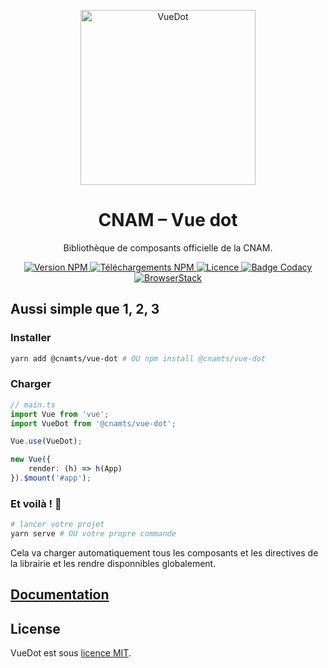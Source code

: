 <p align="center">
	<a
		href="https://assurance-maladie-digital.github.io/vue-dot/"
		target="_blank"
		rel="noopener noreferrer"
	>
		<img
			width="280"
			src="https://firebasestorage.googleapis.com/v0/b/vue-dot.appspot.com/o/vue.js.svg?alt=media&token=8de281bf-97bf-4c1e-a07c-aa859450a7a3"
			alt="VueDot"
		>
	</a>
</p>

<h1 align="center">CNAM – Vue dot</h1>

<p align="center">Bibliothèque de composants officielle de la CNAM.</p>

<p align="center">
	<a href="https://www.npmjs.com/package/@cnamts/vue-dot">
		<img
			src="https://img.shields.io/npm/v/@cnamts/vue-dot.svg?style=flat-square"
			alt="Version NPM"
		>
	</a>
	<a href="https://www.npmjs.com/package/@cnamts/vue-dot">
		<img
			src="https://img.shields.io/npm/dw/@cnamts/vue-dot.svg?style=flat-square"
			alt="Téléchargements NPM"
		>
	</a>
	<a
		href="https://github.com/assurance-maladie-digital/vue-dot/blob/master/LICENSE">
		<img
			src="https://img.shields.io/badge/license-MIT-brightgreen.svg?style=flat-square"
			alt="Licence"
		>
	</a>
	<a
		class="badge-align"
		href="https://www.codacy.com/app/Deraw-/vue-dot?utm_source=github.com&amp;utm_medium=referral&amp;utm_content=assurance-maladie-digital/vue-dot&amp;utm_campaign=Badge_Grade"
	>
		<img
			src="https://api.codacy.com/project/badge/Grade/3d671fb222b04201997aae91c49d510d"
			alt="Badge Codacy"
		>
	</a>
	<a
		class="badge-align"
		href="https://www.browserstack.com/"
	>
		<img
			src="https://img.shields.io/badge/BrowserStack-powered%20by-brightgreen.svg?style=flat-square"
			alt="BrowserStack"
		>
	</a>
</p>

## Aussi simple que 1, 2, 3

### Installer

```bash
yarn add @cnamts/vue-dot # OU npm install @cnamts/vue-dot
```

### Charger

```ts
// main.ts
import Vue from 'vue';
import VueDot from '@cnamts/vue-dot';

Vue.use(VueDot);

new Vue({
    render: (h) => h(App)
}).$mount('#app');
```

### Et voilà ! 🎉

```bash
# lancer votre projet
yarn serve # OU votre propre commande
```

Cela va charger automatiquement tous les composants et les directives de la librairie et les rendre disponnibles globalement.

## [Documentation](https://assurance-maladie-digital.github.io/vue-dot/)

## License

VueDot est sous [licence MIT](./LICENSE).
